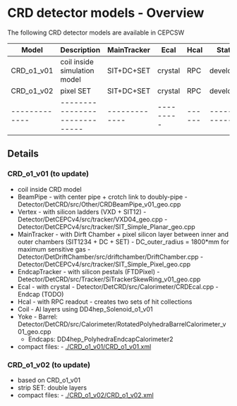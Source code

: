# CRD detector models - Overview

The following CRD detector models are available in CEPCSW

| Model         |  Description                 | MainTracker |  Ecal   | Hcal | Status         |
| ------------- | -----------------------------|------------ |---------|------|----------------|
| CRD_o1_v01    | coil inside simulation model | SIT+DC+SET  | crystal | RPC  | developing     |
| CRD_o1_v02    | pixel SET                    | SIT+DC+SET  | crystal | RPC  | developing     |
| ------------- | -----------------------------|-------------|---------|------|----------------|
 
## Details

### CRD_o1_v01 (to update)
 - coil inside CRD model
 - BeamPipe
         - with center pipe + crotch link to doubly-pipe
         - Detector/DetCRD/src/Other/CRDBeamPipe_v01_geo.cpp
 - Vertex
         - with silicon ladders (VXD + SIT12)
         - Detector/DetCEPCv4/src/tracker/VXD04_geo.cpp
         - Detector/DetCEPCv4/src/tracker/SIT_Simple_Planar_geo.cpp
 - MainTracker
         - with Dirft Chamber + pixel silicon layer between inner and outer chambers (SIT1234 + DC + SET)
         - DC_outer_radius = 1800*mm for maximum sensitive gas 
         - Detector/DetDriftChamber/src/driftchamber/DriftChamber.cpp
         - Detector/DetCEPCv4/src/tracker/SIT_Simple_Pixel_geo.cpp  
 - EndcapTracker
         - with silicon pestals (FTDPixel)
         - Detector/DetCRD/src/Tracker/SiTrackerSkewRing_v01_geo.cpp
 - Ecal
         - with crystal 
         - Detector/DetCRD/src/Calorimeter/CRDEcal.cpp
         - Endcap (TODO)
 - Hcal
         - with RPC readout
         - creates two sets of hit collections
 - Coil
         - Al layers using DD4hep_Solenoid_o1_v01
 - Yoke
         - Barrel:  Detector/DetCRD/src/Calorimeter/RotatedPolyhedraBarrelCalorimeter_v01_geo.cpp
	 - Endcaps: DD4hep_PolyhedraEndcapCalorimeter2
 - compact files:
         - [./CRD_o1_v01/CRD_o1_v01.xml](./CRD_o1_v01/CRD_o1_v01.xml)

### CRD_o1_v02 (to update)
 - based on CRD_o1_v01
 - strip SET: double layers
 - compact files:
         - [./CRD_o1_v02/CRD_o1_v02.xml](./CRD_o1_v02/CRD_o1_v02.xml)
